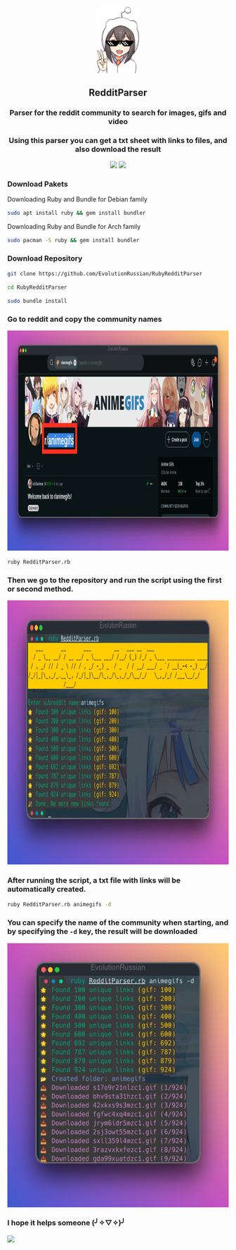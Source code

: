 <p align="center">
  <img src="/image/ic0n.png" height="150">
</p>

<h2 align="center">RedditParser</h2>

<h3 align="center"> Parser for the reddit community to search for images, gifs and video </h3>
<h3 align="center"> Using this parser you can get a txt sheet with links to files, and also download the result </h3>

<p align="center">
  <a href="https://www.ruby-lang.org"><img src="https://img.shields.io/badge/Ruby-%23CC342D?style=for-the-badge&logo=ruby&logoColor=white"></a>
  <a href="https://www.linux.org"><img src="https://img.shields.io/badge/Linux-%23FCC624?style=for-the-badge&logo=linux&logoColor=black"></a>
</p>


### Download Pakets

Downloading Ruby and Bundle for Debian family

```bash
sudo apt install ruby && gem install bundler
```

Downloading Ruby and Bundle for Arch family

```bash
sudo pacman -S ruby && gem install bundler
```

### Download Repository

```bash
git clone https://github.com/EvolutionRussian/RubyRedditParser
```
```bash
cd RubyRedditParser
```
```bash
sudo bundle install
```
### Go to reddit and copy the community names
<img src="/image/1.png" height="500">

```bash
ruby RedditParser.rb
```

### Then we go to the repository and run the script using the first or second method.
<img src="/image/2.png" height="600">

### After running the script, a txt file with links will be automatically created.

```bash
ruby RedditParser.rb animegifs -d
```

### You can specify the name of the community when starting, and by specifying the <code>-d</code> key, the result will be downloaded
<img src="/image/3.png" height="600">

### I hope it helps someone (╯✧▽✧)╯

<img align="center" src="/image/4.gif" width="700">




